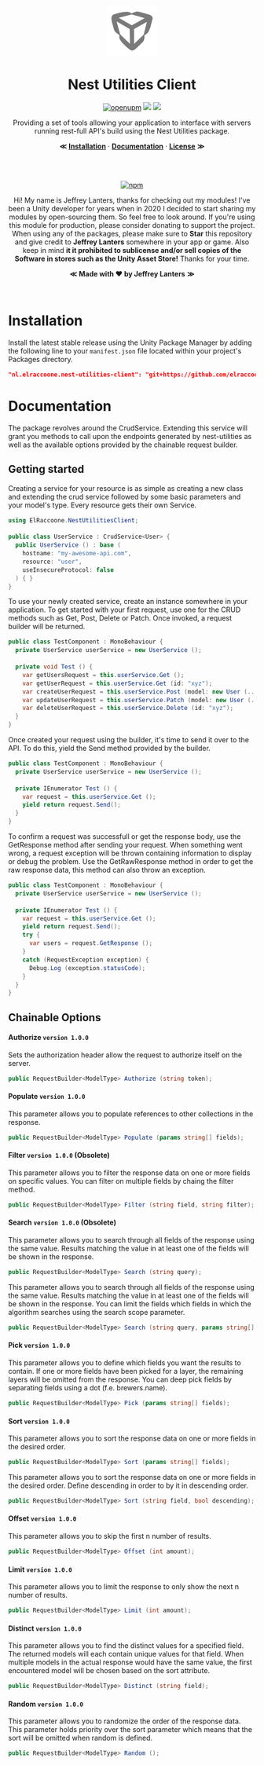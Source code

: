 <div align="center">

<img src="https://raw.githubusercontent.com/elraccoone/unity-nest-utilities-client/master/.github/WIKI/logo-transparent.png" height="100px">

</br>

# Nest Utilities Client

[![openupm](https://img.shields.io/npm/v/nl.elraccoone.nest-utilities-client?label=UPM&registry_uri=https://package.openupm.com&style=for-the-badge&color=232c37)](https://openupm.com/packages/nl.elraccoone.nest-utilities-client/)
[![](https://img.shields.io/github/stars/elraccoone/unity-nest-utilities-client.svg?style=for-the-badge)]()
[![](https://img.shields.io/badge/build-passing-brightgreen.svg?style=for-the-badge)]()

Providing a set of tools allowing your application to interface with servers running rest-full API's build using the Nest Utilities package.

**&Lt;**
[**Installation**](#installation) &middot;
[**Documentation**](#documentation) &middot;
[**License**](./LICENSE.md)
**&Gt;**

</br></br>

[![npm](https://img.shields.io/badge/sponsor_the_project-donate-E12C9A.svg?style=for-the-badge)](https://paypal.me/jeffreylanters)

Hi! My name is Jeffrey Lanters, thanks for checking out my modules! I've been a Unity developer for years when in 2020 I decided to start sharing my modules by open-sourcing them. So feel free to look around. If you're using this module for production, please consider donating to support the project. When using any of the packages, please make sure to **Star** this repository and give credit to **Jeffrey Lanters** somewhere in your app or game. Also keep in mind **it it prohibited to sublicense and/or sell copies of the Software in stores such as the Unity Asset Store!** Thanks for your time.

**&Lt;**
**Made with &hearts; by Jeffrey Lanters**
**&Gt;**

</br>

</div>

# Installation

Install the latest stable release using the Unity Package Manager by adding the following line to your `manifest.json` file located within your project's Packages directory.

```json
"nl.elraccoone.nest-utilities-client": "git+https://github.com/elraccoone/unity-nest-utilities-client"
```

# Documentation

The package revolves around the CrudService. Extending this service will grant you methods to call upon the endpoints generated by nest-utilities as well as the available options provided by the chainable request builder.

## Getting started

Creating a service for your resource is as simple as creating a new class and extending the crud service followed by some basic parameters and your model's type. Every resource gets their own Service.

```csharp
using ElRaccoone.NestUtilitiesClient;

public class UserService : CrudService<User> {
  public UserService () : base (
    hostname: "my-awesome-api.com",
    resource: "user",
    useInsecureProtocol: false
  ) { }
}
```

To use your newly created service, create an instance somewhere in your application. To get started with your first request, use one for the CRUD methods such as Get, Post, Delete or Patch. Once invoked, a request builder will be returned.

```csharp
public class TestComponent : MonoBehaviour {
  private UserService userService = new UserService ();

  private void Test () {
    var getUsersRequest = this.userService.Get ();
    var getUserRequest = this.userService.Get (id: "xyz");
    var createUserRequest = this.userService.Post (model: new User (...));
    var updateUserRequest = this.userService.Patch (model: new User (...));
    var deleteUserRequest = this.userService.Delete (id: "xyz");
  }
}
```

Once created your request using the builder, it's time to send it over to the API. To do this, yield the Send method provided by the builder.

```csharp
public class TestComponent : MonoBehaviour {
  private UserService userService = new UserService ();

  private IEnumerator Test () {
    var request = this.userService.Get ();
    yield return request.Send();
  }
}
```

To confirm a request was successfull or get the response body, use the GetResponse method after sending your request. When something went wrong, a request exception will be thrown containing information to display or debug the problem. Use the GetRawResponse method in order to get the raw response data, this method can also throw an exception.

```csharp
public class TestComponent : MonoBehaviour {
  private UserService userService = new UserService ();

  private IEnumerator Test () {
    var request = this.userService.Get ();
    yield return request.Send();
    try {
      var users = request.GetResponse ();
    }
    catch (RequestException exception) {
      Debug.Log (exception.statusCode);
    }
  }
}
```

## Chainable Options

#### Authorize `version 1.0.0`

Sets the authorization header allow the request to authorize itself on the server.

```csharp
public RequestBuilder<ModelType> Authorize (string token);
```

#### Populate `version 1.0.0`

This parameter allows you to populate references to other collections in the response.

```csharp
public RequestBuilder<ModelType> Populate (params string[] fields);
```

#### Filter `version 1.0.0` (Obsolete)

This parameter allows you to filter the response data on one or more fields on specific values. You can filter on multiple fields by chaing the filter method.

```csharp
public RequestBuilder<ModelType> Filter (string field, string filter);
```

#### Search `version 1.0.0` (Obsolete)

This parameter allows you to search through all fields of the response using the same value. Results matching the value in at least one of the fields will be shown in the response.

```csharp
public RequestBuilder<ModelType> Search (string query);
```

This parameter allows you to search through all fields of the response using the same value. Results matching the value in at least one of the fields will be shown in the response. You can limit the fields which fields in which the algorithm searches using the search scope parameter.

```csharp
public RequestBuilder<ModelType> Search (string query, params string[] scopes);
```

#### Pick `version 1.0.0`

This parameter allows you to define which fields you want the results to contain. If one or more fields have been picked for a layer, the remaining layers will be omitted from the response. You can deep pick fields by separating fields using a dot (f.e. brewers.name).

```csharp
public RequestBuilder<ModelType> Pick (params string[] fields);
```

#### Sort `version 1.0.0`

This parameter allows you to sort the response data on one or more fields in the desired order.

```csharp
public RequestBuilder<ModelType> Sort (params string[] fields);
```

This parameter allows you to sort the response data on one or more fields in the desired order. Define descending in order to by it in descending order.

```csharp
public RequestBuilder<ModelType> Sort (string field, bool descending);
```

#### Offset `version 1.0.0`

This parameter allows you to skip the first n number of results.

```csharp
public RequestBuilder<ModelType> Offset (int amount);
```

#### Limit `version 1.0.0`

This parameter allows you to limit the response to only show the next n number of results.

```csharp
public RequestBuilder<ModelType> Limit (int amount);
```

#### Distinct `version 1.0.0`

This parameter allows you to find the distinct values for a specified field. The returned models will each contain unique values for that field. When multiple models in the actual response would have the same value, the first encountered model will be chosen based on the sort attribute.

```csharp
public RequestBuilder<ModelType> Distinct (string field);
```

#### Random `version 1.0.0`

This parameter allows you to randomize the order of the response data. This parameter holds priority over the sort parameter which means that the sort will be omitted when random is defined.

```csharp
public RequestBuilder<ModelType> Random ();
```
